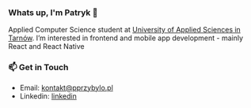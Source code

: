 ### Whats up, I'm Patryk 👋

Applied Computer Science student at [University of Applied Sciences in Tarnów](https://pwsztar.edu.pl/). I’m interested in frontend and mobile app development - mainly React and React Native

### 📫 Get in Touch
* Email: <kontakt@pprzybylo.pl>
* Linkedin: [linkedin](https://www.linkedin.com/in/patryk-przyby%C5%82o-b57626237/)
<!--
**p-t-k1/p-t-k1** is a ✨ _special_ ✨ repository because its `README.md` (this file) appears on your GitHub profile.

Here are some ideas to get you started:

- 🔭 I’m currently working on ...
- 🌱 I’m currently learning ...
- 👯 I’m looking to collaborate on ...
- 🤔 I’m looking for help with ...
- 💬 Ask me about ...
- 📫 How to reach me: ...
- 😄 Pronouns: ...
- ⚡ Fun fact: ...
-->

